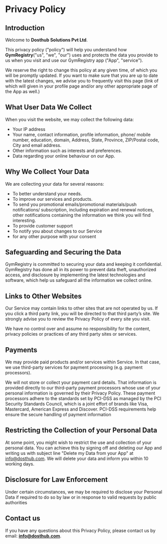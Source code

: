 # Privacy Policy

##  Introduction
Welcome to **Dosthub Solutions Pvt Ltd**.

This privacy policy ("policy") will help you understand how **GymRegistry**("us", "we", "our") uses and protects the data you provide to us when you visit and use our GymRegistry app ("App", "service").

We reserve the right to change this policy at any given time, of which you will be promptly updated. If you want to make sure that you are up to date with the latest changes, we advise you to frequently visit this page (link of which will given in your profile page and/or any other appropriate page of the App as well.)

## What User Data We Collect
When you visit the website, we may collect the following data:
- Your IP address
- Your name, contact information, profile information, phone/ mobile number, education, domain,   Address, State, Province, ZIP/Postal code, City and email address.
- Other information such as interests and preferences.
- Data regarding your online behaviour on our App.
 
## Why We Collect Your Data

We are collecting your data for several reasons:

- To better understand your needs.
- To improve our services and products.
- To send you promotional emails/promotional materials/push notifications/ subscription, including expiration and renewal notices, other notifications containing the information we think you will find interesting.
- To provide customer support
- To notify you about changes to our Service
- for any other purpose with your consent

## Safeguarding and Securing the Data
GymRegistry is committed to securing your data and keeping it confidential. GymRegistry has done all in its power to prevent data theft, unauthorized access, and disclosure by implementing the latest technologies and software, which help us safeguard all the information we collect online.

## Links to Other Websites
Our Service may contain links to other sites that are not operated by us. If you click a third party link, you will be directed to that third party’s site. We strongly advise you to review the Privacy Policy of every site you visit.

We have no control over and assume no responsibility for the content, privacy policies or practices of any third party sites or services.

## Payments

We may provide paid products and/or services within Service. In that case, we use third-party services for payment processing (e.g. payment processors).

We will not store or collect your payment card details. That information is provided directly to our third-party payment processors whose use of your personal information is governed by their Privacy Policy. These payment processors adhere to the standards set by PCI-DSS as managed by the PCI Security Standards Council, which is a joint effort of brands like Visa, Mastercard, American Express and Discover. PCI-DSS requirements help ensure the secure handling of payment information

## Restricting the Collection of your Personal Data
At some point, you might wish to restrict the use and collection of your personal data. You can achieve this by signing off and deleting our App and writing us with subject line "Delete my Data from your App" at info@dosthub.com. We will delete your data and inform you within 10 working days.

## Disclosure for Law Enforcement

Under certain circumstances, we may be required to disclose your Personal Data if required to do so by law or in response to valid requests by public authorities

## Contact us
If you have any questions about this Privacy Policy, please contact us by email:  **info@dosthub.com**.

